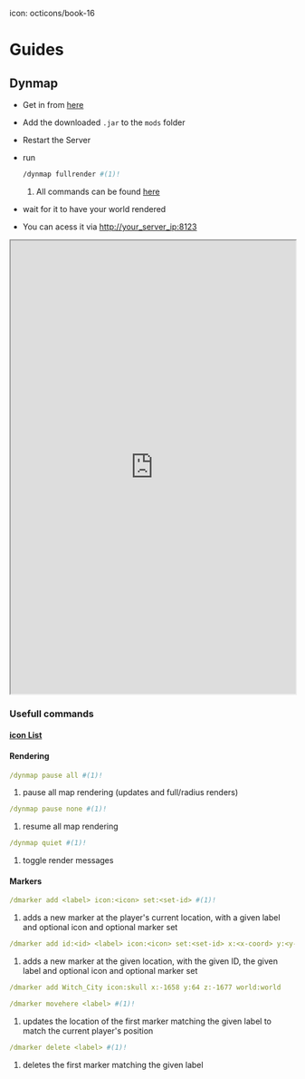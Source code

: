 icon: octicons/book-16
# Guides

## Dynmap

* Get in from [here](https://www.curseforge.com/minecraft/mc-mods/dynmapforge)
* Add the downloaded `.jar` to the `mods` folder
* Restart the Server
* run  
    ```sh
    /dynmap fullrender #(1)!
    ```

    1. All commands can be found [here](https://github.com/webbukkit/dynmap/wiki/Commands)

* wait for it to have your world rendered
* You can acess it via [http://your_server_ip:8123](https://map.deleven.net)

<div class="map">
  <iframe height="800" width="100%" src="https://map.deleven.net/"></iframe>
</div>

### Usefull commands

#### [icon List](https://github.com/webbukkit/dynmap/wiki/Using-markers)

#### Rendering

<!-- ##################################################### JUST A VISUAL SEPARATER ################################################################ -->


```yaml title="pause dynmap"
/dynmap pause all #(1)!
```

1. pause all map rendering (updates and full/radius renders)

<!-- ##################################################### JUST A VISUAL SEPARATER ################################################################ -->


```yaml title="resume all map rendering"
/dynmap pause none #(1)!
```

1. resume all map rendering

<!-- ##################################################### JUST A VISUAL SEPARATER ################################################################ -->


```yaml title="toggle render messages"
/dynmap quiet #(1)!
```

1. toggle render messages









#### Markers

<!-- ##################################################### JUST A VISUAL SEPARATER ################################################################ -->

```yaml title="adds Marker to current position"
/dmarker add <label> icon:<icon> set:<set-id> #(1)!
```

1. adds a new marker at the player's current location, with a given label and optional icon and optional marker set

<!-- ##################################################### JUST A VISUAL SEPARATER ################################################################ -->

```yaml title="adds Marker with Label to given location"
/dmarker add id:<id> <label> icon:<icon> set:<set-id> x:<x-coord> y:<y-coord> z:<z-coord> world:<Worldname> #(1)!
```

1. adds a new marker at the given location, with the given ID, the given label and optional icon and optional marker set


```yaml title="Example"
/dmarker add Witch_City icon:skull x:-1658 y:64 z:-1677 world:world
```

<!-- ##################################################### JUST A VISUAL SEPARATER ################################################################ -->

```yaml title="move Marker"
/dmarker movehere <label> #(1)!
```

1. updates the location of the first marker matching the given label to match the current player's position

<!-- ##################################################### JUST A VISUAL SEPARATER ################################################################ -->

```yaml title="delete Marker"
/dmarker delete <label> #(1)!
```

1. deletes the first marker matching the given label